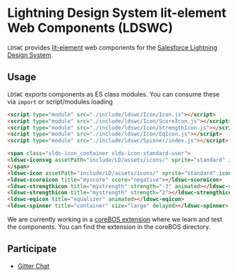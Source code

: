 # Lightning Design System lit-element Web Components (LDSWC)

`LDSWC` provides [lit-element](https://lit-element.polymer-project.org) web components for the [Salesforce Lightning Design System](http://lightningdesignsystem.com/).

## Usage

`LDSWC` exports components as ES class modules. You can consume these via `import` or script/modules loading

``` html
<script type="module" src="./include/ldswc/Icon/Icon.js"></script>
<script type="module" src="./include/ldswc/Icon/ScoreIcon.js"></script>
<script type="module" src="./include/ldswc/Icon/StrengthIcon.js"></script>
<script type="module" src="./include/ldswc/Icon/EqIcon.js"></script>
<script type="module" src="./include/ldswc/Spinner/index.js"></script>

<span class="slds-icon_container slds-icon-standard-user">
<ldswc-iconsvg assetPath="include/LD/assets/icons/" sprite="standard" icon="account" id="anyid" data-kkk="any data"></ldswc-iconsvg>
</span>
<ldswc-icon assetPath="include/LD/assets/icons/" sprite="standard" icon="search" background="true" title="an icon"></ldswc-icon>
<ldswc-scoreicon title="myscore" score="negative"></ldswc-scoreicon>
<ldswc-strengthicon title="mystrength" strength="-3" animated></ldswc-strengthicon>
<ldswc-strengthicon title="mystrength" strength="2"></ldswc-strengthicon>
<ldswc-eqicon title="equalizer" animated></ldswc-eqicon>
<ldswc-spinner title="container" size="large" delayed></ldswc-spinner>
```

We are currently working in a [coreBOS extension](https://corebos.org) where we learn and test the components. You can find the extension in the coreBOS directory.

## Participate

 - [Gitter Chat](https://gitter.im/LDSWC)
